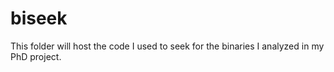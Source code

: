 # biseek

This folder will host the code I used to seek for the binaries I analyzed in my PhD project.